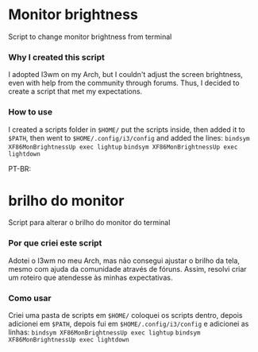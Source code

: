 # Monitor brightness
Script to change monitor brightness from terminal

### Why I created this script
I adopted I3wm on my Arch, but I couldn't adjust the screen brightness, even with help from the community through forums. Thus, I decided to create a script that met my expectations.

### How to use
I created a scripts folder in `$HOME/` put the scripts inside, then added it to `$PATH`, then went to `$HOME/.config/i3/config` and added the lines:
`bindsym XF86MonBrightnessUp exec lightup`
`bindsym XF86MonBrightnessUp exec lightdown`

PT-BR:
# brilho do monitor
Script para alterar o brilho do monitor do terminal

### Por que criei este script
Adotei o I3wm no meu Arch, mas não consegui ajustar o brilho da tela, mesmo com ajuda da comunidade através de fóruns. Assim, resolvi criar um roteiro que atendesse às minhas expectativas.

### Como usar
Criei uma pasta de scripts em `$HOME/` coloquei os scripts dentro, depois adicionei em `$PATH`, depois fui em `$HOME/.config/i3/config` e adicionei as linhas:
`bindsym XF86MonBrightnessUp exec lightup`
`bindsym XF86MonBrightnessUp exec lightdown`
